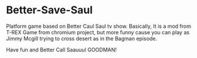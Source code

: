# Better-Save-Saul
Platform game based on Better Caul Saul tv show. Basically, It is a mod from T-REX Game from chromium project, but more funny cause you can play as Jimmy Mcgill trying to cross desert as in the Bagman episode. 

Have fun and Better Call Saauuul GOODMAN!
